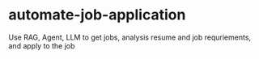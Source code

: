 # automate-job-application
Use RAG, Agent, LLM to get jobs, analysis resume and job requriements, and apply to the job

